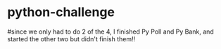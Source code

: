 # python-challenge
#since we only had to do 2 of the 4, I finished Py Poll and Py Bank, and started the other two but didn't finish them!!
